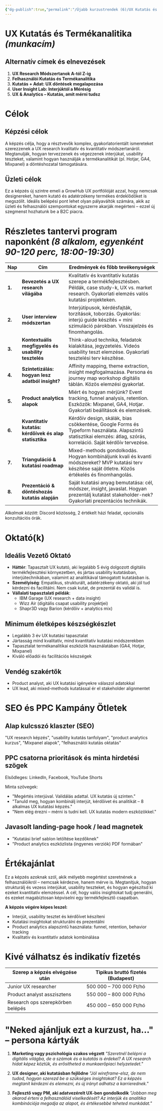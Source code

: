 ```yaml
---
{"dg-publish":true,"permalink":"/Újabb kurzustrendek (6)/UX Kutatás és Termékanalitika/","dgShowBacklinks":true,"dgShowLocalGraph":true,"dgEnableSearch":true,"dgShowTags":true}
---
```



# UX Kutatás és Termékanalitika *(munkacím)*

## Alternatív címek és elnevezések
1. **UX Research Módszertanok A-tól Z-ig**
2. **Felhasználói Kutatás és Termékanalitika**
3. **Kutatás + Adat: UX döntések megalapozása**
4. **User Insight Lab: Interjúktól a Mérésig**
5. **UX & Analytics – Kutatás, amit mérni tudsz**

# Célok

## Képzési célok
A képzés célja, hogy a résztvevők komplex, gyakorlatorientált ismereteket szerezzenek a UX research kvalitatív és kvantitatív módszertanáról. Megtanulják, hogyan tervezzenek és végezzenek interjúkat, usability teszteket, valamint hogyan használják a termékanalitikát (pl. Hotjar, GA4, Mixpanel) a döntéshozatal támogatására.

## Üzleti célok
Ez a képzés új szintre emeli a GrowHub UX portfólióját azzal, hogy nemcsak designereket, hanem kutató és adatérzékeny termékes érdeklődőket is megszólít. Ideális belépési pont lehet olyan pályaváltók számára, akik az üzleti és felhasználói szempontokat egyszerre akarják megérteni – ezzel új szegmenst hozhatunk be a B2C piacra.

# Részletes tantervi program naponként *(8 alkalom, egyenként 90-120 perc, 18:00-19:30)*

| Nap | Cím | Eredmények és főbb tevékenységek |
| --- | --- | --- |
| **1.** | **Bevezetés a UX research világába** | Kvalitatív és kvantitatív kutatás szerepe a termékfejlesztésben. Példák, case study-k, UX vs. market research. Gyakorlati elemzés valós kutatási projekteken. |
| **2.** | **User interview módszertan** | Interjútípusok, kérdésfajták, torzítások, toborzás. Gyakorlás: interjú guide készítés + mini szimuláció párokban. Visszajelzés és finomhangolás. |
| **3.** | **Kontextuális megfigyelés és usability tesztelés** | Think-aloud technika, feladatok kialakítása, jegyzetelés. Videós usability teszt elemzése. Gyakorlati tesztelési terv készítése. |
| **4.** | **Szintetizálás: hogyan lesz adatból insight?** | Affinity mapping, theme extraction, insight megfogalmazása. Persona és journey map workshop digitális táblán. Közös elemzési gyakorlat. |
| **5.** | **Product analytics alapok** | Miért és hogyan mérjünk? Event tracking, funnel analysis, retention. Eszközök: Mixpanel, GA4, Hotjar. Gyakorlati beállítások és elemzések. |
| **6.** | **Kvantitatív kutatás: kérdőívek és alap statisztika** | Kérdőív design, skálák, bias csökkentése, Google Forms és Typeform használata. Alapszintű statisztikai elemzés: átlag, szórás, korreláció. Saját kérdőív tervezése. |
| **7.** | **Trianguláció & kutatási roadmap** | Mixed-methods gondolkodás. Hogyan kombináljunk kvali és kvanti módszereket? MVP kutatási terv készítése saját ötletre. Közös értékelés és finomhangolás. |
| **8.** | **Prezentáció & döntéshozás kutatás alapján** | Saját kutatási anyag bemutatása: cél, módszer, insight, javaslat. Hogyan prezentálj kutatást stakeholder-nek? Gyakorlati prezentációs technikák. |

*Alkalmak között*: Discord közösség, 2 értékelt házi feladat, opcionális konzultációs órák.

# Oktató(k)

## Ideális Vezető Oktató
* **Háttér**: Tapasztalt UX kutató, aki legalább 5 évig dolgozott digitális termékfejlesztési környezetben, és jártas usability kutatásban, interjútechnikában, valamint az analitikával támogatott kutatásban is.
* **Személyiség**: Empatikus, strukturált, adatérzékeny oktató, aki jól tud kérdezni és facilitálni. Nem csak kutat, de prezentál és validál is.
* **Vállalati tapasztalati példák**:
  * IBM Garage (UX research + data insight)
  * Wizz Air (digitális csapat usability projektjei)
  * Shapr3D vagy Barion (kérdőív + analytics mix)

## Minimum életképes készségkészlet
* Legalább 3 év UX kutatási tapasztalat
* Jártasság mind kvalitatív, mind kvantitatív kutatási módszerekben
* Tapasztalat termékanalitikai eszközök használatában (GA4, Hotjar, Mixpanel)
* Kiváló előadói és facilitációs készségek

## Vendég szakértők
* Product analyst, aki UX kutatási igényekre válaszol adatokkal
* UX lead, aki mixed-methods kutatással ér el stakeholder alignmentet

# SEO és PPC Kampány Ötletek

## Alap kulcsszó klaszter (SEO)
"UX research képzés", "usability kutatás tanfolyam", "product analytics kurzus", "Mixpanel alapok", "felhasználói kutatás oktatás"

## PPC csatorna prioritások és minta hirdetési szögek
Elsődleges: LinkedIn, Facebook, YouTube Shorts

Minta szövegek:
* "Megértés interjúval. Validálás adattal. UX kutatás új szinten."
* "Tanuld meg, hogyan kombinálj interjút, kérdőívet és analitikát – 8 alkalmas UX kutatási képzés."
* "Nem elég érezni – mérni is tudni kell. UX kutatás modern eszközökkel."

## Javasolt landing-page hook / lead magnetek
* "Kutatási brief sablon letöltése kezdőknek"
* "Product analytics eszközlista (ingyenes verziók) PDF formában"

# Értékajánlat
Ez a képzés azoknak szól, akik mélyebb megértést szeretnének a felhasználóikról – nemcsak kérdezve, hanem mérve is. Megtanítjuk, hogyan strukturálj és vezess interjúkat, usability teszteket, és hogyan egészítsd ki ezeket kvantitatív elemzéssel. A cél, hogy valós insightokat tudj generálni, és ezeket magabiztosan képviselni egy termékfejlesztő csapatban.

**A képzés végére képes leszel:**
* Interjút, usability tesztet és kérdőívet készíteni
* Kutatási insightokat strukturálni és prezentálni
* Product analytics alapszintű használata: funnel, retention, behavior tracking
* Kvalitatív és kvantitatív adatok kombinálása

# Kivé válhatsz és indikatív fizetés
| Szerep a képzés elvégzése után | Tipikus bruttó fizetés (Budapest) |
| ------------------------------ | --------------------------------- |
| Junior UX researcher           | 500 000 – 700 000 Ft/hó           |
| Product analyst asszisztens    | 550 000 – 800 000 Ft/hó           |
| Research ops szerepkörben belépés | 450 000 – 650 000 Ft/hó        |

# "Neked ajánljuk ezt a kurzust, ha..." – persona kártyák

1. **Marketing vagy pszichológia szakos végzett**
   *"Szeretnél belépni a digitális világba, de a számok és a kutatás is érdekel? A UX research hidat képez köztük, és erősítheted a munkaerőpiaci helyzetedet."*

2. **UX designer, aki kutatásban fejlődne**
   *"Jól wireframe-elsz, de nem tudod, hogyan szerezd be a szükséges insightokat? Ez a képzés megtanít kérdezni és elemezni, és új irányt adhatsz a karrierednek."*

3. **Fejlesztő vagy PM, aki adatvezérelt UX-ben gondolkodik**
   *"Jobban meg akarod érteni a felhasználóid viselkedését? Az interjúk és analitika kombinációja megadja az alapot, és értékesebbé teheted munkádat."*

